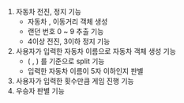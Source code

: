 

1. 자동차 전진, 정지 기능
    * 자동차 , 이동거리 객체 생성
    * 랜던 번호 0 ~ 9 추출 기능
    * 4이상 전진, 3이하 정지 기능
2. 사용자가 입력한 자동차 이름으로 자동차 객체 생성 기능
    * ( , ) 를 기준으로 split 기능
    * 입력한 자동차 이름이 5자 이하인지 판별
3. 사용자가 입력한 횟수만큼 게임 진행 기능
4. 우승자 판별 기능
